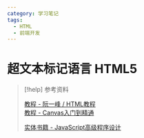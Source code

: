 ```yaml
---
category: 学习笔记
tags:
  - HTML
  - 前端开发
---
```


# 超文本标记语言 HTML5

> [!help] 参考资料
> 
> [教程 - 阮一峰 / HTML教程](https://wangdoc.com/html/)  
> [教程 - Canvas入门到精通](https://segmentfault.com/a/1190000042211619)
>  
> [实体书籍 - JavaScript高级程序设计](https://book.douban.com/subject/35175321/)


